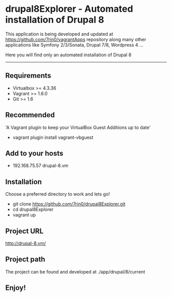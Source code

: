 # drupal8Explorer - Automated installation of Drupal 8 

This application is being developed and updated at https://github.com/7rin0/vagrantApps repository along many other applications like Symfony 2/3/Sonata, Drupal 7/8, Wordpress 4 ...

Here you will find only an automated installation of Drupal 8

- - - - - - - - - - - - - - -

## Requirements
- Virtualbox >= 4.3.36
- Vagrant >= 1.6.0
- Git >= 1.6

## Recommended
'A Vagrant plugin to keep your VirtualBox Guest Additions up to date'
- vagrant plugin install vagrant-vbguest

## Add to your hosts
- 192.168.75.57   drupal-8.vm

## Installation
Choose a preferred directory to work and lets go!
- git clone https://github.com/7rin0/drupal8Explorer.git
- cd drupal8Explorer
- vagrant up

## Project URL
http://drupal-8.vm/

## Project path
The project can be found and developed at ./app/drupal/8/current

## Enjoy!

